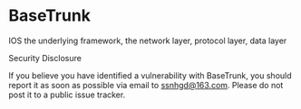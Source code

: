 # BaseTrunk
IOS the underlying framework, the network layer, protocol layer, data layer

Security Disclosure

If you believe you have identified a vulnerability with BaseTrunk, you should report it as soon as possible via email to ssnhgd@163.com. Please do not post it to a public issue tracker.
